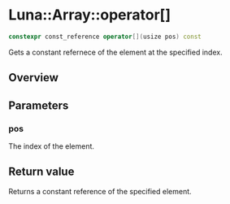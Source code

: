 # Luna::Array::operator[]

```c++
constexpr const_reference operator[](usize pos) const
```

Gets a constant refernece of the element at the specified index. 

## Overview


## Parameters
### pos
The index of the element. 

## Return value
Returns a constant reference of the specified element. 

